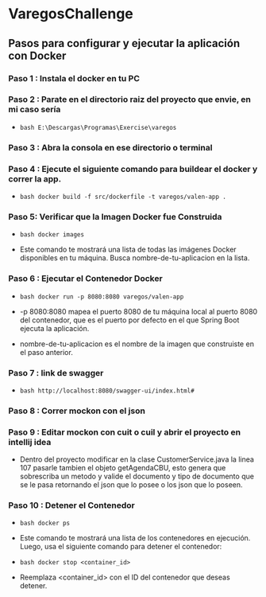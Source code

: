 # VaregosChallenge


## Pasos para configurar y ejecutar la aplicación con Docker


### Paso 1 : Instala el docker en tu PC

### Paso 2 : Parate en el directorio raiz del proyecto que envie, en mi caso sería

- ```bash E:\Descargas\Programas\Exercise\varegos ```

### Paso 3 : Abra la consola en ese directorio o terminal

### Paso 4 : Ejecute el siguiente comando para buildear el docker y correr la app.

- ```bash docker build -f src/dockerfile -t varegos/valen-app . ```

### Paso 5: Verificar que la Imagen Docker fue Construida

- ```bash docker images ```

- Este comando te mostrará una lista de todas las imágenes Docker disponibles en tu máquina. Busca nombre-de-tu-aplicacion en la lista.

### Paso 6 : Ejecutar el Contenedor Docker

- ```bash docker run -p 8080:8080 varegos/valen-app ```

- -p 8080:8080 mapea el puerto 8080 de tu máquina local al puerto 8080 del contenedor, que es el puerto por defecto en el que Spring Boot ejecuta la aplicación.

- nombre-de-tu-aplicacion es el nombre de la imagen que construiste en el paso anterior.

### Paso 7 : link de swagger 

- ```bash http://localhost:8080/swagger-ui/index.html# ```

### Paso 8 : Correr mockon con el json

### Paso 9 : Editar mockon con cuit o cuil y abrir el proyecto en intellij idea

- Dentro del proyecto modificar en la clase CustomerService.java la linea 107 pasarle tambien el objeto getAgendaCBU, esto genera que sobrescriba un metodo y valide el documento y tipo de documento que se le pasa retornando el json que lo posee o los json que lo poseen.


### Paso 10 : Detener el Contenedor

- ```bash docker ps ```

- Este comando te mostrará una lista de los contenedores en ejecución. Luego, usa el siguiente comando para detener el contenedor:

- ```bash docker stop <container_id> ```

- Reemplaza <container_id> con el ID del contenedor que deseas detener.